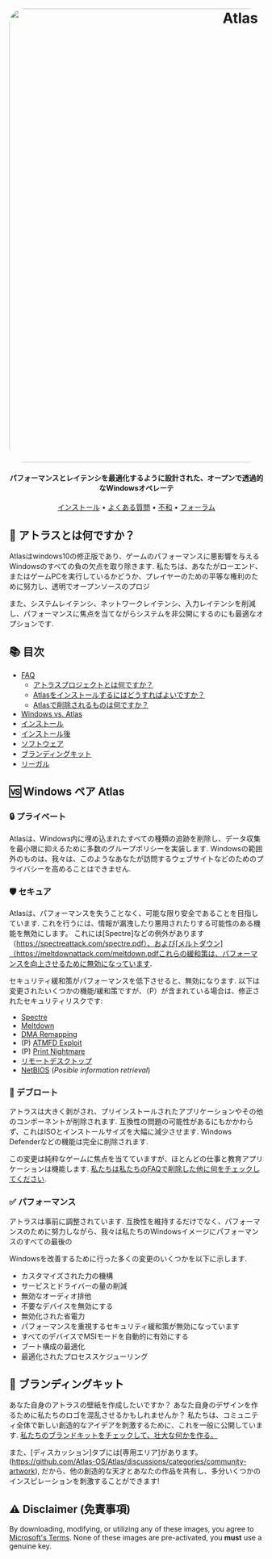 <h1 align="center">
  <a href="http://atlasos.net"><img src="https://cdn.jsdelivr.net/gh/Atlas-OS/Atlas@main/img/banner.png" alt="Atlas" width="900" style="border-radius: 30px"></a>
</h1>

<h4 align="center">パフォーマンスとレイテンシを最適化するように設計された、オープンで透過的なWindowsオペレーテ</h4>

<p align="center">
  <a href="https://github.com/Atlas-OS/Atlas/wiki/2.-Installing">インストール</a>
  •
  <a href="https://github.com/Atlas-OS/Atlas/wiki/1.-FAQ#contents">よくある質問</a>
  •
  <a href="https://discord.com/servers/atlas-795710270000332800" target="_blank">不和</a>
  •
  <a href="https://forum.atlasos.net">フォーラム</a>
</p>

## 🤔 **アトラスとは何ですか？**

Atlasはwindows10の修正版であり、ゲームのパフォーマンスに悪影響を与えるWindowsのすべての負の欠点を取り除きます. 私たちは、あなたがローエンド、またはゲームPCを実行しているかどうか、プレイヤーのための平等な権利のために努力し、透明でオープンソースのプロジ

また、システムレイテンシ、ネットワークレイテンシ、入力レイテンシを削減し、パフォーマンスに焦点を当てながらシステムを非公開にするのにも最適なオプションです.

## 📚 **目次**

- [FAQ](https://github.com/Atlas-OS/Atlas/wiki/1.-FAQ)
  - [アトラスプロジェクトとは何ですか？](https://github.com/Atlas-OS/Atlas/wiki/1.-FAQ#11-what-is-the-atlas-project)
  - [Atlasをインストールするにはどうすればよいですか？](https://github.com/Atlas-OS/Atlas/wiki/1.-FAQ#12-how-do-i-install-atlas-os)
  - [Atlasで削除されるものは何ですか？](https://github.com/Atlas-OS/Atlas/wiki/1.-FAQ#13-whats-removed-in-atlas-os)
- <a href="#windows-vs-atlas">Windows vs. Atlas</a>
- [インストール](https://github.com/Atlas-OS/Atlas/wiki/2.-Installing)
- [インストール後](https://github.com/Atlas-OS/Atlas/wiki/3.-Post-Install)
- [ソフトウェア](https://github.com/Atlas-OS/Atlas/wiki/4.-Software)
- [ブランディングキット](https://raw.githubusercontent.com/Atlas-OS/Atlas/main/img/brand-kit.zip)
- [リーガル](https://github.com/Atlas-OS/Atlas/wiki/Legal)

## 🆚 **Windows ペア Atlas**

### 🔒 プライベート
Atlasは、Windows内に埋め込まれたすべての種類の追跡を削除し、データ収集を最小限に抑えるために多数のグループポリシーを実装します. Windowsの範囲外のものは、我々は、このようなあなたが訪問するウェブサイトなどのためのプライバシーを高めることはできません.

### 🛡️ セキュア
Atlasは、パフォーマンスを失うことなく、可能な限り安全であることを目指しています. これを行うには、情報が漏洩したり悪用されたりする可能性のある機能を無効にします。 これには[Spectre]などの例外があります（https://spectreattack.com/spectre.pdf）、および[メルトダウン]（https://meltdownattack.com/meltdown.pdfこれらの緩和策は、パフォーマンスを向上させるために無効になっています.

セキュリティ緩和策がパフォーマンスを低下させると、無効になります.
以下は変更されたいくつかの機能/緩和策ですが、（P）が含まれている場合は、修正されたセキュリティリスクです:

- [Spectre](https://spectreattack.com/spectre.pdf)
- [Meltdown](https://meltdownattack.com/meltdown.pdf)
- [DMA Remapping](https://docs.microsoft.com/en-us/windows/security/information-protection/kernel-dma-protection-for-thunderbolt)
- (P) [ATMFD Exploit](https://msrc.microsoft.com/update-guide/en-US/vulnerability/CVE-2020-1020)
- (P) [Print Nightmare](https://us-cert.cisa.gov/ncas/current-activity/2021/06/30/printnightmare-critical-windows-print-spooler-vulnerability)
- [リモートデスクトップ](https://cve.mitre.org/cgi-bin/cvekey.cgi?keyword=Windows+Remote+Desktop)
- [NetBIOS](https://en.wikipedia.org/wiki/NetBIOS) (*Posible information retrieval*)

### 🚀 デブロート
アトラスは大きく剥がされ、プリインストールされたアプリケーションやその他のコンポーネントが削除されます. 互換性の問題の可能性があるにもかかわらず、これはISOとインストールサイズを大幅に減少させます. Windows Defenderなどの機能は完全に削除されます.

この変更は純粋なゲームに焦点を当てていますが、ほとんどの仕事と教育アプリケーションは機能します. [私たちは私たちのFAQで削除した他に何をチェックしてください](https://github.com/Atlas-OS/Atlas/wiki/1.-FAQ#13-whats-removed-in-atlas-os).

### ✅ パフォーマンス
アトラスは事前に調整されています. 互換性を維持するだけでなく、パフォーマンスのために努力しながら、我々は私たちのWindowsイメージにパフォーマンスのすべての最後の 

Windowsを改善するために行った多くの変更のいくつかを以下に示します.

- カスタマイズされた力の機構
- サービスとドライバーの量の削減
- 無効なオーディオ排他
- 不要なデバイスを無効にする
- 無効化された省電力
- パフォーマンスを重視するセキュリティ緩和策が無効になっています
- すべてのデバイスでMSIモードを自動的に有効にする
- ブート構成の最適化
- 最適化されたプロセススケジューリング

## 🎨 ブランディングキット
あなた自身のアトラスの壁紙を作成したいですか？ あなた自身のデザインを作るために私たちのロゴを混乱させるかもしれませんか？ 私たちは、コミュニティ全体で新しい創造的なアイデアを刺激するために、これを一般に公開しています. [私たちのブランドキットをチェックして、壮大な何かを作る。](https://cdn.jsdelivr.net/gh/Atlas-OS/Atlas@main/img/brand-kit.zip)

また、[ディスカッション]タブには[専用エリア]があります。(https://github.com/Atlas-OS/Atlas/discussions/categories/community-artwork), だから、他の創造的な天才とあなたの作品を共有し、多分いくつかのインスピレーションを刺激することができます!

## ⚠️ Disclaimer (免責事項)
By downloading, modifying, or utilizing any of these images, you agree to [Microsoft's Terms](https://www.microsoft.com/en-us/Useterms/Retail/Windows/10/UseTerms_Retail_Windows_10_English.htm). None of these images are pre-activated, you **must** use a genuine key.
